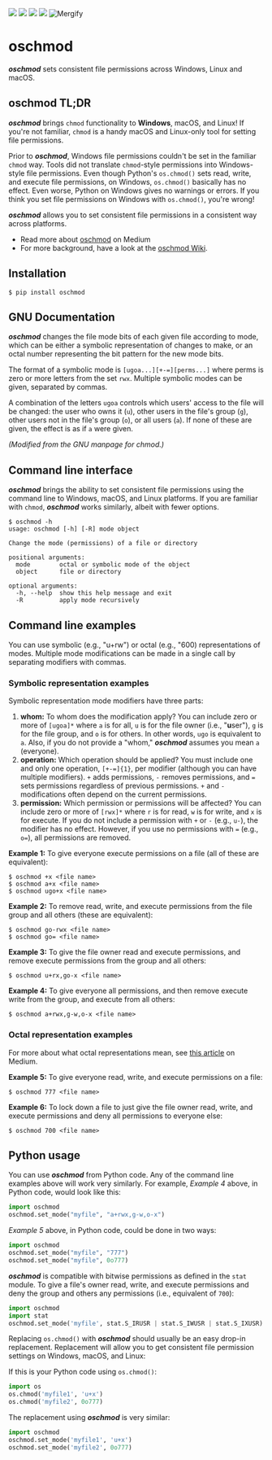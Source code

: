 <p>
    <a href="./LICENSE" alt="License">
        <img src="https://img.shields.io/github/license/YakDriver/oschmod.svg" /></a>
    <a href="http://travis-ci.org/YakDriver/oschmod" alt="Build status">
        <img src="https://travis-ci.org/YakDriver/oschmod.svg?branch=main" /></a>
    <a href="https://pypi.python.org/pypi/oschmod" alt="Python versions">
        <img src="https://img.shields.io/pypi/pyversions/oschmod.svg" /></a>
    <a href="https://pypi.python.org/pypi/oschmod" alt="Version">
        <img src="https://img.shields.io/pypi/v/oschmod.svg" /></a>
    <img src="https://img.shields.io/endpoint.svg?url=https://gh.mergify.io/badges/YakDriver/oschmod" alt="Mergify"/>
</p>

# oschmod

***oschmod*** sets consistent file permissions across Windows, Linux and macOS.

## oschmod TL;DR

***oschmod*** brings `chmod` functionality to **Windows**, macOS, and Linux! If you're not familiar, `chmod` is a handy macOS and Linux-only tool for setting file permissions. 

Prior to ***oschmod***, Windows file permissions couldn't be set in the familiar `chmod` way. Tools did not translate `chmod`-style permissions into Windows-style file permissions. Even though Python's `os.chmod()` sets read, write, and execute file permissions, on Windows, `os.chmod()` basically has no effect. Even worse, Python on Windows gives no warnings or errors. If you think you set file permissions on Windows with `os.chmod()`, you're wrong!

***oschmod*** allows you to set consistent file permissions in a consistent way across platforms.

* Read more about [oschmod](https://medium.com/@dirk.avery/securing-files-on-windows-macos-and-linux-7b2b9899992) on Medium
* For more background, have a look at the [oschmod Wiki](https://github.com/YakDriver/oschmod/wiki).

## Installation

```console
$ pip install oschmod
```

## GNU Documentation

***oschmod*** changes the file mode bits of each given file according to mode, which can be either a symbolic representation of changes to make, or an octal number representing the bit pattern for the new mode bits.

The format of a symbolic mode is `[ugoa...][+-=][perms...]` where perms is zero or more letters from the set `rwx`. Multiple symbolic modes can be given, separated by commas.

A combination of the letters `ugoa` controls which users' access to the file will be changed: the user who owns it (`u`), other users in the file's group (`g`), other users not in the file's group (`o`), or all users (`a`). If none of these are given, the effect is as if `a` were given.

*(Modified from the GNU manpage for chmod.)*

## Command line interface

***oschmod*** brings the ability to set consistent file permissions using the command line to Windows, macOS, and Linux platforms. If you are familiar with `chmod`, ***oschmod*** works similarly, albeit with fewer options.

```console
$ oschmod -h
usage: oschmod [-h] [-R] mode object

Change the mode (permissions) of a file or directory

positional arguments:
  mode        octal or symbolic mode of the object
  object      file or directory

optional arguments:
  -h, --help  show this help message and exit
  -R          apply mode recursively
```

## Command line examples

You can use symbolic (e.g., "u+rw") or octal (e.g., "600) representations of modes. Multiple mode modifications can be made in a single call by separating modifiers with commas.

### Symbolic representation examples

Symbolic representation mode modifiers have three parts:
    
1. **whom:** To whom does the modification apply? You can include zero or more of `[ugoa]*` where `a` is for all, `u` is for the file owner (i.e., "**u**ser"), `g` is for the file group, and `o` is for others. In other words, `ugo` is equivalent to `a`. Also, if you do not provide a "whom," ***oschmod*** assumes you mean `a` (everyone).
2. **operation:** Which operation should be applied? You must include one and only one operation, `[+-=]{1}`, per modifier (although you can have multiple modifiers). `+` adds permissions, `-` removes permissions, and `=` sets permissions regardless of previous permissions. `+` and `-` modifications often depend on the current permissions.
3. **permission:** Which permission or permissions will be affected? You can include zero or more of `[rwx]*` where `r` is for read, `w` is for write, and `x` is for execute. If you do not include a permission with `+` or `-` (e.g., `u-`), the modifier has no effect. However, if you use no permissions with `=` (e.g., `o=`), all permissions are removed.

**Example 1:** To give everyone execute permissions on a file (all of these are equivalent):

```console
$ oschmod +x <file name>
$ oschmod a+x <file name>
$ oschmod ugo+x <file name>
```

**Example 2:** To remove read, write, and execute permissions from the file group and all others (these are equivalent):

```console
$ oschmod go-rwx <file name>
$ oschmod go= <file name>
```

**Example 3:** To give the file owner read and execute permissions, and remove execute permissions from the group and all others:

```console
$ oschmod u+rx,go-x <file name>
```

**Example 4:** To give everyone all permissions, and then remove execute write from the group, and execute from all others:

```console
$ oschmod a+rwx,g-w,o-x <file name>
```

### Octal representation examples

For more about what octal representations mean, see [this article](https://medium.com/@dirk.avery/securing-files-on-windows-macos-and-linux-7b2b9899992) on Medium.

**Example 5:** To give everyone read, write, and execute permissions on a file:

```console
$ oschmod 777 <file name>
```

**Example 6:** To lock down a file to just give the file owner read, write, and execute permissions and deny all permissions to everyone else:

```console
$ oschmod 700 <file name>
```

## Python usage

You can use ***oschmod*** from Python code. Any of the command line examples above will work very similarly. For example, *Example 4* above, in Python code, would look like this:

```python
import oschmod
oschmod.set_mode("myfile", "a+rwx,g-w,o-x")
```

*Example 5* above, in Python code, could be done in two ways:

```python
import oschmod
oschmod.set_mode("myfile", "777")
oschmod.set_mode("myfile", 0o777)
```

***oschmod*** is compatible with bitwise permissions as defined in the `stat` module. To give a file's owner read, write, and execute permissions and deny the group and others any permissions (i.e., equivalent of `700`):

```python
import oschmod
import stat
oschmod.set_mode('myfile', stat.S_IRUSR | stat.S_IWUSR | stat.S_IXUSR)
```

Replacing `os.chmod()` with ***oschmod*** should usually be an easy drop-in replacement. Replacement will allow you to get consistent file permission settings on Windows, macOS, and Linux:

If this is your Python code using `os.chmod()`:

```python
import os
os.chmod('myfile1', 'u+x')
os.chmod('myfile2', 0o777)
```

The replacement using ***oschmod*** is very similar:

```python
import oschmod
oschmod.set_mode('myfile1', 'u+x')
oschmod.set_mode('myfile2', 0o777)
```
